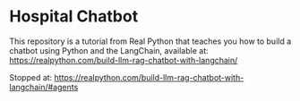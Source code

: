 # Hospital Chatbot

This repository is a tutorial from Real Python that teaches you how to build a chatbot using Python and the LangChain, available at: https://realpython.com/build-llm-rag-chatbot-with-langchain/

Stopped at: https://realpython.com/build-llm-rag-chatbot-with-langchain/#agents